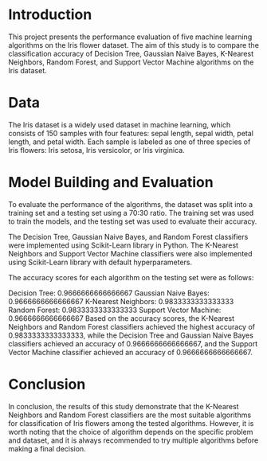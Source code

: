 # Introduction
This project presents the performance evaluation of five machine learning algorithms on the Iris flower dataset. The aim of this study is to compare the classification accuracy of Decision Tree, Gaussian Naive Bayes, K-Nearest Neighbors, Random Forest, and Support Vector Machine algorithms on the Iris dataset.
# Data
The Iris dataset is a widely used dataset in machine learning, which consists of 150 samples with four features: sepal length, sepal width, petal length, and petal width. Each sample is labeled as one of three species of Iris flowers: Iris setosa, Iris versicolor, or Iris virginica.
# Model Building and Evaluation
To evaluate the performance of the algorithms, the dataset was split into a training set and a testing set using a 70:30 ratio. The training set was used to train the models, and the testing set was used to evaluate their accuracy.

The Decision Tree, Gaussian Naive Bayes, and Random Forest classifiers were implemented using Scikit-Learn library in Python. The K-Nearest Neighbors and Support Vector Machine classifiers were also implemented using Scikit-Learn library with default hyperparameters.

The accuracy scores for each algorithm on the testing set were as follows:

Decision Tree: 0.9666666666666667
Gaussian Naive Bayes: 0.9666666666666667
K-Nearest Neighbors: 0.9833333333333333
Random Forest: 0.9833333333333333
Support Vector Machine: 0.9666666666666667
Based on the accuracy scores, the K-Nearest Neighbors and Random Forest classifiers achieved the highest accuracy of 0.9833333333333333, while the Decision Tree and Gaussian Naive Bayes classifiers achieved an accuracy of 0.9666666666666667, and the Support Vector Machine classifier achieved an accuracy of 0.9666666666666667.
# Conclusion
In conclusion, the results of this study demonstrate that the K-Nearest Neighbors and Random Forest classifiers are the most suitable algorithms for classification of Iris flowers among the tested algorithms. However, it is worth noting that the choice of algorithm depends on the specific problem and dataset, and it is always recommended to try multiple algorithms before making a final decision.